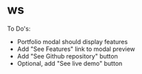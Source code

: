 # ws

To Do's:
- Portfolio modal should display features
- Add "See Features" link to modal preview
- Add "See Github repository" button
- Optional, add "See live demo" button
